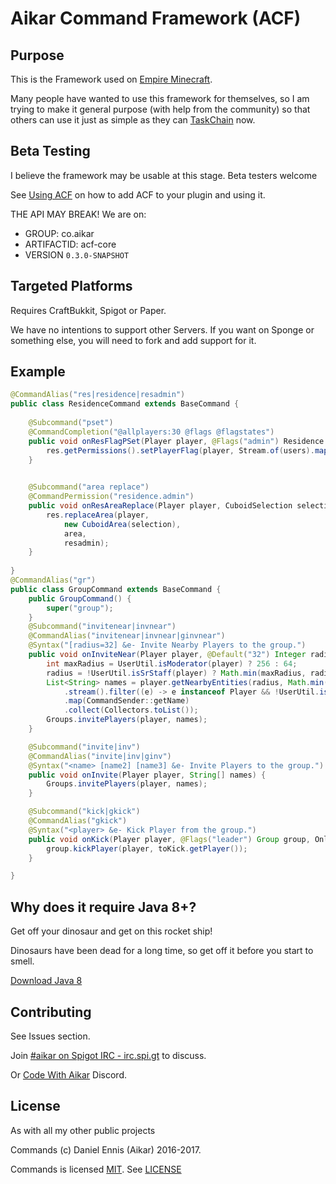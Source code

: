 # Aikar Command Framework (ACF)
## Purpose
This is the Framework used on [Empire Minecraft](https://ref.emc.gs/Aikar?gac=commands.github).

Many people have wanted to use this framework for themselves, so I am trying to make it general purpose (with help from the community) so that others can use it just as simple as they can [TaskChain](https://taskchain.emc.gs) now.

## Beta Testing
I believe the framework may be usable at this stage. Beta testers welcome

See [Using ACF](https://github.com/aikar/commands/wiki/Using-ACF) on how to add ACF to your plugin and using it.

THE API MAY BREAK! We are on:
 - GROUP: co.aikar
 - ARTIFACTID: acf-core
 - VERSION `0.3.0-SNAPSHOT`

## Targeted Platforms
Requires CraftBukkit, Spigot or Paper.

We have no intentions to support other Servers. If you want on Sponge or something else, you will need to fork and add support for it.

## Example
```java
@CommandAlias("res|residence|resadmin")
public class ResidenceCommand extends BaseCommand {
    
    @Subcommand("pset")
    @CommandCompletion("@allplayers:30 @flags @flagstates")
    public void onResFlagPSet(Player player, @Flags("admin") Residence res, EmpireUser[] users, String flag, @Values("@flagstates") String state) {
        res.getPermissions().setPlayerFlag(player, Stream.of(users).map(EmpireUser::getName).collect(Collectors.joining(",")), flag, state, resadmin, true);
    }

    
    @Subcommand("area replace")
    @CommandPermission("residence.admin")
    public void onResAreaReplace(Player player, CuboidSelection selection, @Flags("verbose") Residence res, @Default("main") @Single String area) {
        res.replaceArea(player,
            new CuboidArea(selection),
            area,
            resadmin);
    }
    
}
@CommandAlias("gr")
public class GroupCommand extends BaseCommand {
    public GroupCommand() {
        super("group");
    }
    @Subcommand("invitenear|invnear")
    @CommandAlias("invitenear|invnear|ginvnear")
    @Syntax("[radius=32] &e- Invite Nearby Players to the group.")
    public void onInviteNear(Player player, @Default("32") Integer radius) {
        int maxRadius = UserUtil.isModerator(player) ? 256 : 64;
        radius = !UserUtil.isSrStaff(player) ? Math.min(maxRadius, radius) : radius;
        List<String> names = player.getNearbyEntities(radius, Math.min(128, radius), radius)
            .stream().filter((e) -> e instanceof Player && !UserUtil.isVanished((Player) e))
            .map(CommandSender::getName)
            .collect(Collectors.toList());
        Groups.invitePlayers(player, names);
    }

    @Subcommand("invite|inv")
    @CommandAlias("invite|inv|ginv")
    @Syntax("<name> [name2] [name3] &e- Invite Players to the group.")
    public void onInvite(Player player, String[] names) {
        Groups.invitePlayers(player, names);
    }

    @Subcommand("kick|gkick")
    @CommandAlias("gkick")
    @Syntax("<player> &e- Kick Player from the group.")
    public void onKick(Player player, @Flags("leader") Group group, OnlinePlayer toKick) {
        group.kickPlayer(player, toKick.getPlayer());
    }

}
```
## Why does it require Java 8+?
Get off your dinosaur and get on this rocket ship!

Dinosaurs have been dead for a long time, so get off it before you start to smell.

[Download Java 8](http://www.oracle.com/technetwork/java/javase/downloads/jdk8-downloads-2133151.html)

## Contributing
See Issues section. 

Join [#aikar on Spigot IRC - irc.spi.gt](https://aikarchat.emc.gs) to discuss. 

Or [Code With Aikar](https://aikardiscord.emc.gs) Discord.


## License
As with all my other public projects

Commands (c) Daniel Ennis (Aikar) 2016-2017.

Commands is licensed [MIT](https://tldrlegal.com/license/mit-license). See [LICENSE](LICENSE)


